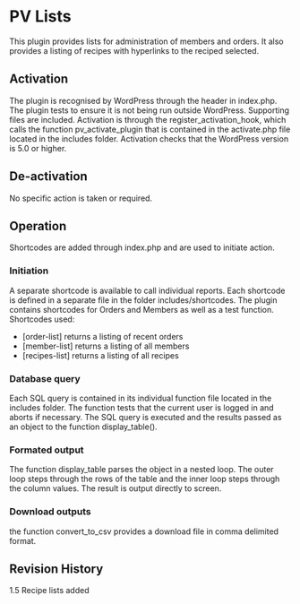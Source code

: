 # PV Lists
This plugin provides lists for administration of members and orders. It also provides a listing of recipes with hyperlinks to the reciped selected.

## Activation
The plugin is recognised by WordPress through the header in index.php.
The plugin tests to ensure it is not being run outside WordPress. Supporting files are included. 
Activation is through the register_activation_hook, which calls the function pv_activate_plugin that is contained in the activate.php file located in the includes folder. Activation checks that the WordPress version is 5.0 or higher.

## De-activation
No specific action is taken or required.

## Operation
Shortcodes are added through index.php and are used to initiate action.

### Initiation
A separate shortcode is available to call individual reports. Each shortcode is defined in a separate file in the folder includes/shortcodes. The plugin contains shortcodes for Orders and Members as well as a test function. Shortcodes used:
- [order-list] returns a listing of recent orders
- [member-list] returns a listing of all members
- [recipes-list] returns a listing of all recipes

### Database query
Each SQL query is contained in its individual function file located in the includes folder. The function tests that the current user is logged in and aborts if necessary. The SQL query is executed and the results passed as an object to the function display_table().

### Formated output
The function display_table parses the object in a nested loop. The outer loop steps through the rows of the table and the inner loop steps through the column values. The result is output directly to screen.

### Download outputs
the function convert_to_csv provides a download file in comma delimited format.

## Revision History
1.5 Recipe lists added